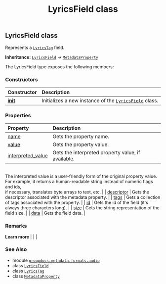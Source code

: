﻿---
title: LyricsField class
second_title: GroupDocs.Metadata for Python via .NET API References
description: 
type: docs
url: /python-net/groupdocs.metadata.formats.audio/lyricsfield/
is_root: false
weight: 160
---

## LyricsField class

Represents a [`LyricsTag`](/metadata/python-net/groupdocs.metadata.formats.audio/lyricstag) field.



**Inheritance:** [`LyricsField`](/metadata/python-net/groupdocs.metadata.formats.audio/lyricsfield) → 
[`MetadataProperty`](/metadata/python-net/groupdocs.metadata.common/metadataproperty)



The LyricsField type exposes the following members:

### Constructors
| Constructor | Description |
| :- | :- |
| [__init__](/metadata/python-net/groupdocs.metadata.formats.audio/lyricsfield/__init__/#str-str) | Initializes a new instance of the [`LyricsField`](/metadata/python-net/groupdocs.metadata.formats.audio/lyricsfield) class. |


### Properties
| Property | Description |
| :- | :- |
| [name](/metadata/python-net/groupdocs.metadata.formats.audio/lyricsfield/name) | Gets the property name. |
| [value](/metadata/python-net/groupdocs.metadata.formats.audio/lyricsfield/value) | Gets the property value. |
| [interpreted_value](/metadata/python-net/groupdocs.metadata.formats.audio/lyricsfield/interpreted_value) | Gets the interpreted property value, if available.<br/>The interpreted value is a user-friendly form of the original property value. <br/>For example, it returns a human-readable string instead of numeric flags and ids, <br/>if necessary, translates byte arrays to text, etc. |
| [descriptor](/metadata/python-net/groupdocs.metadata.formats.audio/lyricsfield/descriptor) | Gets the descriptor associated with the metadata property. |
| [tags](/metadata/python-net/groupdocs.metadata.formats.audio/lyricsfield/tags) | Gets a collection of tags associated with the property. |
| [id](/metadata/python-net/groupdocs.metadata.formats.audio/lyricsfield/id) | Gets the id of the field (it's always three characters long). |
| [size](/metadata/python-net/groupdocs.metadata.formats.audio/lyricsfield/size) | Gets the string representation of the field size. |
| [data](/metadata/python-net/groupdocs.metadata.formats.audio/lyricsfield/data) | Gets the field data. |



### Remarks 


**Learn more** |
|
 |

### See Also
* module [`groupdocs.metadata.formats.audio`](..)
* class [`LyricsField`](/metadata/python-net/groupdocs.metadata.formats.audio/lyricsfield)
* class [`LyricsTag`](/metadata/python-net/groupdocs.metadata.formats.audio/lyricstag)
* class [`MetadataProperty`](/metadata/python-net/groupdocs.metadata.common/metadataproperty)

